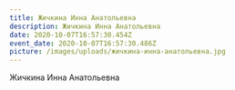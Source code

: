 ```yaml
---
title: Жичкина Инна Анатольевна
description: Жичкина Инна Анатольевна
date: 2020-10-07T16:57:30.454Z
event_date: 2020-10-07T16:57:30.486Z
picture: /images/uploads/жичкина-инна-анатольевна.jpg
---
```

Жичкина Инна Анатольевна